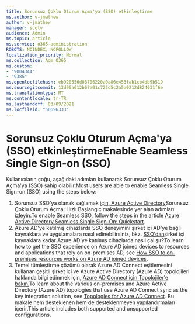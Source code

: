 ```yaml
---
title: Sorunsuz Çoklu Oturum Açma'ya (SSO) etkinleştirme
ms.author: v-jmathew
author: v-jmathew
manager: scotv
audience: Admin
ms.topic: article
ms.service: o365-administration
ROBOTS: NOINDEX, NOFOLLOW
localization_priority: Normal
ms.collection: Adm_O365
ms.custom:
- "9004344"
- "9385"
ms.openlocfilehash: eb920556d08706220a0a86e453fab1cb4db9b519
ms.sourcegitcommit: 13d96a612b67e01c725d5c2a5a0212d824031f6e
ms.translationtype: MT
ms.contentlocale: tr-TR
ms.lasthandoff: 03/09/2021
ms.locfileid: "50696333"
---
```

# <a name="enable-seamless-single-sign-on-sso"></a><span data-ttu-id="2e729-102">Sorunsuz Çoklu Oturum Açma'ya (SSO) etkinleştirme</span><span class="sxs-lookup"><span data-stu-id="2e729-102">Enable Seamless Single Sign-on (SSO)</span></span>

<span data-ttu-id="2e729-103">Kullanıcıların çoğu, aşağıdaki adımları kullanarak Sorunsuz Çoklu Oturum Açma'ya (SSO) sahip olabilir:</span><span class="sxs-lookup"><span data-stu-id="2e729-103">Most users are able to enable Seamless Single Sign-on (SSO) using the steps below:</span></span>

1. <span data-ttu-id="2e729-104">Sorunsuz SSO'ya olanak sağlamak [için, Azure Active Directory](https://docs.microsoft.com/azure/active-directory/hybrid/how-to-connect-sso-quick-start)Sorunsuz Çoklu Oturum Açma: Hızlı Başlangıç makalesinde yer alan adımları izleyin.</span><span class="sxs-lookup"><span data-stu-id="2e729-104">To enable Seamless SSO, follow the steps in the article [Azure Active Directory Seamless Single Sign-On: Quickstart](https://docs.microsoft.com/azure/active-directory/hybrid/how-to-connect-sso-quick-start).</span></span>
2. <span data-ttu-id="2e729-105">Azure AD'ye katılmış cihazlarda SSO deneyimini şirket içi AD'ye bağlı kaynaklara ve uygulamalara nasıl edinebilirsiniz, bkz. [SSO'dan](https://docs.microsoft.com/azure/active-directory/devices/azuread-join-sso)şirket içi kaynaklara kadar Azure AD'ye katılmış cihazlarda nasıl çalışır?</span><span class="sxs-lookup"><span data-stu-id="2e729-105">To learn how to get the SSO experience on Azure AD joined devices to resources and applications that rely on on-premises AD, see [How SSO to on-premises resources works on Azure AD joined devices](https://docs.microsoft.com/azure/active-directory/devices/azuread-join-sso).</span></span>
3. <span data-ttu-id="2e729-106">Temel tümleştirme çözümü olarak Azure AD Connect eşitlemesini kullanan çeşitli şirket içi ve Azure Active Directory (Azure AD) topolojileri hakkında bilgi edinmek için, [Azure AD Connect için Topolojiler'e bakın.](https://docs.microsoft.com/azure/active-directory/hybrid/plan-connect-topologies)</span><span class="sxs-lookup"><span data-stu-id="2e729-106">To learn about the various on-premises and Azure Active Directory (Azure AD) topologies that use Azure AD Connect sync as the key integration solution, see [Topologies for Azure AD Connect](https://docs.microsoft.com/azure/active-directory/hybrid/plan-connect-topologies).</span></span> <span data-ttu-id="2e729-107">Bu makale hem desteklenen hem de desteklenmeyen yapılandırmaları içerir.</span><span class="sxs-lookup"><span data-stu-id="2e729-107">This article includes both supported and unsupported configurations.</span></span>
